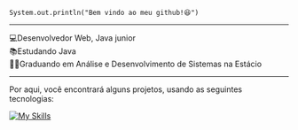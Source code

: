 <code>System.out.println("Bem vindo ao meu github!😆")</code>
<hr>
💻Desenvolvedor Web, Java junior
<br>
📚Estudando Java
<br>
👨‍💻Graduando em Análise e Desenvolvimento de Sistemas na Estácio

<hr>

Por aqui, você encontrará alguns projetos, usando as seguintes tecnologias: <br>

[![My Skills](https://skillicons.dev/icons?i=js,html,css&theme=dark)](https://skillicons.dev)




